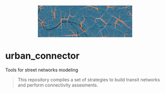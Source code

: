 
<p align="center">
  <img src="https://github.com/CEEU-lab/urban_connector/blob/main/urban_connector/img/fire_streets.png" height="100">
</p>

# urban_connector
Tools for street networks modeling 
> This repository compiles a set of strategies to build transit networks and perform connectivity assesments.  
